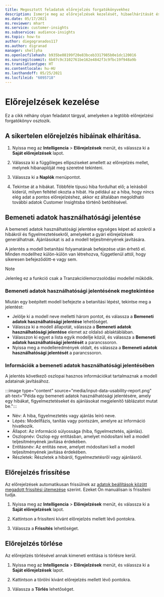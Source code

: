 ```yaml
---
title: Megosztott feladatok előrejelzés forgatókönyvekhez
description: Ismerje meg az előrejelzések kezelését, hibaelhárítását és finomítását.
ms.date: 05/17/2021
ms.reviewer: mhart
ms.service: customer-insights
ms.subservice: audience-insights
ms.topic: how-to
author: diegogranados117
ms.author: digranad
manager: shellyha
ms.openlocfilehash: b935be08199f20e83bceb3317985b0e1dc120016
ms.sourcegitcommit: 6b07c9c3102761be162e4842f3c9fbc19f948a9b
ms.translationtype: HT
ms.contentlocale: hu-HU
ms.lasthandoff: 05/25/2021
ms.locfileid: "6095718"
---
```

# <a name="manage-predictions"></a>Előrejelzések kezelése

Ez a cikk néhány olyan feladatot tárgyal, amelyeken a legtöbb előrejelzési forgatókönyv osztozik.

## <a name="troubleshoot-a-failed-prediction"></a>A sikertelen előrejelzés hibáinak elhárítása.

1. Nyissa meg az **Intelligencia** > **Előrejelzések** menüt, és válassza ki a **Saját előrejelzések** lapot.

1. Válassza ki a függőleges ellipsziseket amellett az előrejelzés mellet, melynek hibanaplóját meg szeretné tekinteni.

1. Válassza ki a **Naplók** menüpontot.

1. Tekintse át a hibákat. Többféle típusú hiba fordulhat elő; a leírásból kiderül, milyen feltétel okozta a hibát. Ha például az a hiba, hogy nincs elég adat a pontos előrejelzéshez, akkor ez általában megoldható további adatok Customer Insightsba történő betöltésével.

## <a name="input-data-usability-report"></a>Bemeneti adatok használhatósági jelentése

A bemeneti adatok használhatósági jelentése egységes képet ad azokról a hibákról és figyelmeztetésekről, amelyeket a gyári előrejelzések generálhatnak. Ajánlásokat is ad a modell teljesítményének javítására.

A jelentés a modell betanítási folyamatának befejezése után érhető el. Minden modellhez külön-külön van létrehozva, függetlenül attól, hogy sikeresen befejeződött-e vagy sem.

> [!NOTE]
> Jelenleg ez a funkció csak a Tranzakciólemorzsolódási modellel működik.

### <a name="view-the-input-data-usability-report"></a>Bemeneti adatok használhatósági jelentésének megtekintése

Miután egy beépített modell befejezte a betanítási lépést, tekintse meg a jelentést:
- Jelölje ki a modell neve melletti három pontot, és válassza a **Bemeneti adatok használhatósági jelentése** lehetőséget.
- Válassza ki a modell állapotát, válassza a **Bemeneti adatok használhatósági jelentése** elemet az oldalsó ablaktáblában.
- Válasszon ki egyet a lista egyik modellje közül, és válassza a **Bemeneti adatok használhatósági jelentését** a parancssoron.
- Nyissa meg a modelleredmények oldalt, és válassza a **Bemeneti adatok használhatósági jelentését** a parancssoron.

### <a name="information-in-the-input-data-usability-report"></a>Információk a bemeneti adatok használhatósági jelentésében

A jelentés következő oszlopai hasznos információkat tartalmaznak a modell adatainak javításához.

:::image type="content" source="media/input-data-usability-report.png" alt-text="Példa egy bemeneti adatok használhatósági jelentésére, amely egy hibákat, figyelmeztetéseket és ajánlásokat megjelenítő táblázatot mutat be.":::

- Név: A hiba, figyelmeztetés vagy ajánlás leíró neve.
- Lépés: Modellfázis, tanítás vagy pontszám, amelyre az információ hivatkozik.
- Állapot: Az információ súlyossága (hiba, figyelmeztetés, ajánlás).
- Oszlopnév: Oszlop egy entitásban, amelyet módosítani kell a modell teljesítményének javítása érdekében.
- Entitásnév: Az entitás neve, amelyet módosítani kell a modell teljesítményének javítása érdekében.
- Részletek: Részletek a hibáról, figyelmeztetésről vagy ajánlásról.

## <a name="refresh-a-prediction"></a>Előrejelzés frissítése

Az előrejelzések automatikusan frissülnek az [adatok beállítások között megadott frissítési ütemezése](system.md#schedule-tab) szerint. Ezeket Ön manuálisan is frissíteni tudja.

1. Nyissa meg az **Intelligencia** > **Előrejelzések** menüt, és válassza ki a **Saját előrejelzések** lapot.

1. Kattintson a frissíteni kívánt előrejelzés mellett lévő pontokra.

1. Válassza a **Frissítés** lehetőséget.

## <a name="delete-a-prediction"></a>Előrejelzés törlése

Az előrejelzés törlésével annak kimeneti entitása is törlésre kerül.

1. Nyissa meg az **Intelligencia** > **Előrejelzések** menüt, és válassza ki a **Saját előrejelzések** lapot.

1. Kattintson a törölni kívánt előrejelzés mellett lévő pontokra.

1. Válassza a **Törlés** lehetőséget.
